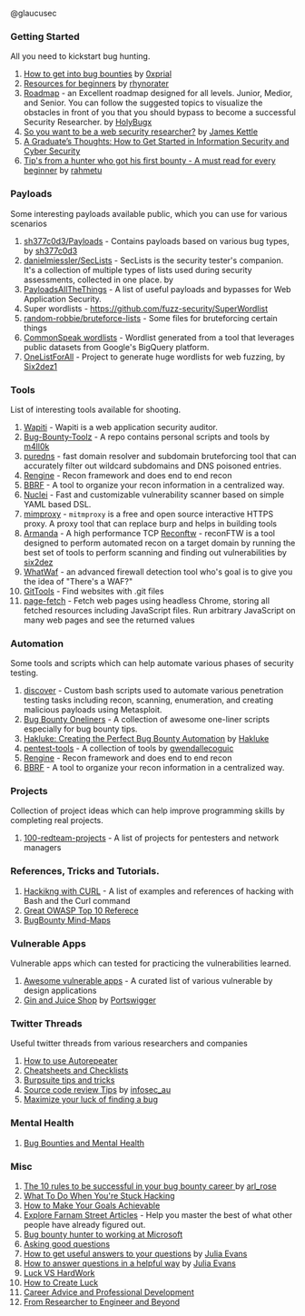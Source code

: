 @glaucusec

### Getting Started
All you need to kickstart bug hunting.
1. [How to get into bug bounties](https://0xprial.com/how-to-get-into-bug-bounties-part-01/) by [0xprial](https://twitter.com/0xPrial)
2. [Resources for beginners](https://rhynorater.github.io/Beginners-Resources) by [rhynorater](https://twitter.com/rhynorater)
3. [Roadmap](https://securityflow.io/roadmap/) - an Excellent roadmap designed for all levels. Junior, Medior, and Senior. You can follow the suggested topics to visualize the obstacles in front of you that you should bypass to become a successful Security Researcher. by [HolyBugx](https://twitter.com/HolyBugx)
4. [So you want to be a web security researcher?](https://portswigger.net/research/so-you-want-to-be-a-web-security-researcher) by [James Kettle](https://twitter.com/albinowax)
5. [A Graduate’s Thoughts: How to Get Started in Information Security and Cyber Security](https://medium.com/heck-the-packet/a-graduates-thoughts-how-to-get-started-in-information-security-and-cyber-security-d01a1efaed0f)
6. [Tip's from a hunter who got his first bounty - A must read for every beginner](https://twitter.com/sshbounty/status/1569246801710006272?s=20&t=-SydvYKsLEzGEEWIdhhfOg) by [rahmetu](https://twitter.com/sshbounty) 
### Payloads
Some interesting payloads available public, which you can use for various scenarios
1. [sh377c0d3/Payloads](https://github.com/sh377c0d3/Payloads) - Contains payloads based on various bug types, by [sh377c0d3](https://twitter.com/sh377c0d3)
2. [danielmiessler/SecLists](https://github.com/danielmiessler/SecLists) -  SecLists is the security tester's companion. It's a collection of multiple types of lists used during security assessments, collected in one place. by 
3. [PayloadsAllTheThings](https://github.com/swisskyrepo/PayloadsAllTheThings) - A list of useful payloads and bypasses for Web Application Security.
4. Super wordlists - https://github.com/fuzz-security/SuperWordlist
5. [random-robbie/bruteforce-lists]( https://github.com/random-robbie/bruteforce-lists) - Some files for bruteforcing certain things
6. [CommonSpeak wordlists](https://github.com/pentester-io/commonspeak) - Wordlist generated from a tool that leverages public datasets from Google's BigQuery platform.
7. [OneListForAll](https://github.com/six2dez/OneListForAll) -  Project to generate huge wordlists for web fuzzing, by [Six2dez1](https://twitter.com/Six2dez1)

### Tools
List of interesting tools available for shooting.

1. [Wapiti](https://github.com/IFGHou/wapiti) -  Wapiti is a web application security auditor.
2. [Bug-Bounty-Toolz](https://github.com/m4ll0k/Bug-Bounty-Toolz) - A repo contains personal scripts and tools by [m4ll0k](https://twitter.com/m4ll0k)
3. [puredns](https://github.com/d3mondev/puredns) - fast domain resolver and subdomain bruteforcing tool that can accurately filter out wildcard subdomains and DNS poisoned entries.
4. [Rengine](https://github.com/yogeshojha/rengine) - Recon framework and does end to end recon
5. [BBRF](https://blog.intigriti.com/2021/06/22/hacker-tools-bbrf-organizing-your-recon/) - A tool to organize your recon information in a centralized way.
6. [Nuclei](https://github.com/projectdiscovery/nuclei) - Fast and customizable vulnerability scanner based on simple YAML based DSL. 
7. [mimproxy](https://mitmproxy.org/) - `mitmproxy` is a free and open source interactive HTTPS proxy. A proxy tool that can replace burp and helps in building tools
8. [Armanda](https://github.com/resyncgg/armada) -  A high performance TCP [Reconftw](https://github.com/six2dez/reconftw) - reconFTW is a tool designed to perform automated recon on a target domain by running the best set of tools to perform scanning and finding out vulnerabilities by [six2dez](https://twitter.com/six2dez1)
9. [WhatWaf](https://github.com/Ekultek/WhatWaf) -  an advanced firewall detection tool who's goal is to give you the idea of "There's a WAF?"
10. [GitTools](https://github.com/internetwache/GitTools) - Find websites with .git files
11. [page-fetch](https://github.com/detectify/page-fetch) - Fetch web pages using headless Chrome, storing all fetched resources including JavaScript files. Run arbitrary JavaScript on many web pages and see the returned values 

### Automation
Some tools and scripts which can help automate various phases of security testing.

1. [discover](https://github.com/leebaird/discover) - Custom bash scripts used to automate various penetration testing tasks including recon, scanning, enumeration, and creating malicious payloads using Metasploit.
2. [Bug Bounty Oneliners](https://github.com/dwisiswant0/awesome-oneliner-bugbounty) - A collection of awesome one-liner scripts especially for bug bounty tips. 
3. [Hakluke: Creating the Perfect Bug Bounty Automation](https://labs.detectify.com/2021/11/30/hakluke-creating-the-perfect-bug-bounty-automation/) by  [Hakluke](https://twitter.com/hakluke/)
4. [pentest-tools](https://github.com/gwen001/pentest-tools) - A collection of tools by [gwendallecoguic](https://twitter.com/gwendallecoguic)
5. [Rengine](https://github.com/yogeshojha/rengine) - Recon framework and does end to end recon
6. [BBRF](https://blog.intigriti.com/2021/06/22/hacker-tools-bbrf-organizing-your-recon/) - A tool to organize your recon information in a centralized way.

### Projects
Collection of project ideas which can help improve programming skills by completing real projects.

1. [100-redteam-projects](https://github.com/kurogai/100-redteam-projects) - A list of projects for pentesters and network managers

### References, Tricks and Tutorials.
1. [Hackikng with CURL](https://github.com/frizb/HackingWithCurl) - A list of examples and references of hacking with Bash and the Curl command 
4. [Great OWASP Top 10 Referece](https://github.com/OWASP/wstg/tree/master/document)
7. [BugBounty Mind-Maps](https://github.com/imran-parray/Mind-Maps)

### Vulnerable Apps
Vulnerable apps which can tested for practicing the vulnerabilities learned.
1. [Awesome vulnerable apps](https://github.com/vavkamil/awesome-vulnerable-apps) - A curated list of various vulnerable by design applications
2. [Gin and Juice Shop](https://portswigger.net/blog/gin-and-juice-shop-put-your-scanner-to-the-test) by [Portswigger](https://portswigger.net/)

### Twitter Threads 
Useful twitter threads from various researchers and companies
1. [How to use Autorepeater](https://twitter.com/ngkogkos/status/1350498063555719175?s=19)
2. [Cheatsheets and Checklists](https://twitter.com/e11i0t_4lders0n/status/1403046199091863554?s=19)
3. [Burpsuite tips and tricks](https://twitter.com/codingo_/status/1394276284889370625?s=19)
4. [Source code review Tips](https://twitter.com/infosec_au/status/1512604377001127941?t=cIMNYxw1vNj5HpPR5QapTA&s=19) by [infosec_au](https://twitter.com/infosec_au)
5. [Maximize your luck of finding a bug](https://twitter.com/rez0__/status/1553371598085840898?t=p4PMlHPtoH2E0jbPWHsi0g&s=19)

### Mental Health
1. [Bug Bounties and Mental Health](https://medium.com/@NathOnSecurity/bug-bounties-and-mental-health-40662b2e497b)

### Misc
1. [The 10 rules to be successful in your bug bounty career ](https://webs3c.com/t/the-10-rules-to-be-successful-in-your-bug-bounty-career/123) by [arl_rose](https://twitter.com/Arl_rose)
2. [What To Do When You're Stuck Hacking](https://www.hackerone.com/blog/What-To-Do-When-You-Are-Stuck-Hacking)
3. [How to Make Your Goals Achievable](https://www.mindtools.com/pages/article/smart-goals.htm)
4. [Explore Farnam Street Articles](https://fs.blog/blog/) - Help you master the best of what other people have already figured out.
5. [Bug bounty hunter to working at Microsoft ](https://microsoftedge.github.io/edgevr/posts/bug-bounty-hunter-to-working-at-microsoft/)
6. [Asking good questions](https://jvns.ca/blog/good-questions/)
7. [How to get useful answers to your questions](https://jvns.ca/blog/2021/10/21/how-to-get-useful-answers-to-your-questions/) by [Julia Evans](https://twitter.com/b0rk)
8. [How to answer questions in a helpful way](https://jvns.ca/blog/answer-questions-well/) by [Julia Evans](https://twitter.com/b0rk)
9. [Luck VS HardWork](https://jamesclear.com/luck-vs-hard-work)
10. [How to Create Luck](https://www.swyx.io/create-luck)
11. [Career Advice and Professional Development](https://www.philvenables.com/post/career-advice-and-professional-development)
12. [From Researcher to Engineer and Beyond](https://whitton.io/articles/from-researcher-to-engineer-and-beyond/)
